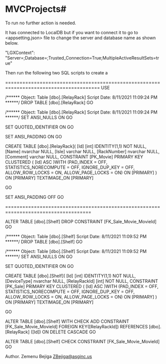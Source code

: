 # MVCProjects#

To run no further action is needed.

It has connected to LocalDB but if you want to connect it to <SQL Server> go to <appsetting.json> file to change the server and database name as shown below.

"LGXContext": "Server=<yourservername>;Database=<yourdatabase>;Trusted_Connection=True;MultipleActiveResultSets=true"

Then run the following two SQL scripts to create a <table>

======================================================================================= USE <Your DB name>

/****** Object: Table [dbo].[RelayRack] Script Date: 8/11/2021 11:09:24 PM ******/ DROP TABLE [dbo].[RelayRack] GO

/****** Object: Table [dbo].[RelayRack] Script Date: 8/11/2021 11:09:24 PM ******/ SET ANSI_NULLS ON GO

SET QUOTED_IDENTIFIER ON GO

SET ANSI_PADDING ON GO

CREATE TABLE [dbo].[RelayRack]( [Id] [int] IDENTITY(1,1) NOT NULL, [Name] nvarchar NULL, [Isle] varchar NULL, [RackNumber] nvarchar NULL, [Comment] varchar NULL, CONSTRAINT [PK_Movie] PRIMARY KEY CLUSTERED ( [Id] ASC )WITH (PAD_INDEX = OFF, STATISTICS_NORECOMPUTE = OFF, IGNORE_DUP_KEY = OFF, ALLOW_ROW_LOCKS = ON, ALLOW_PAGE_LOCKS = ON) ON [PRIMARY] ) ON [PRIMARY] TEXTIMAGE_ON [PRIMARY]

GO

SET ANSI_PADDING OFF GO

====================================================================================

ALTER TABLE [dbo].[Shelf] DROP CONSTRAINT [FK_Sale_Movie_MovieId] GO

/****** Object: Table [dbo].[Shelf] Script Date: 8/11/2021 11:09:52 PM ******/ DROP TABLE [dbo].[Shelf] GO

/****** Object: Table [dbo].[Shelf] Script Date: 8/11/2021 11:09:52 PM ******/ SET ANSI_NULLS ON GO

SET QUOTED_IDENTIFIER ON GO

CREATE TABLE [dbo].[Shelf]( [Id] [int] IDENTITY(1,1) NOT NULL, [DeviceType] nvarchar NULL, [RelayRackId] [int] NOT NULL, CONSTRAINT [PK_Sale] PRIMARY KEY CLUSTERED ( [Id] ASC )WITH (PAD_INDEX = OFF, STATISTICS_NORECOMPUTE = OFF, IGNORE_DUP_KEY = OFF, ALLOW_ROW_LOCKS = ON, ALLOW_PAGE_LOCKS = ON) ON [PRIMARY] ) ON [PRIMARY] TEXTIMAGE_ON [PRIMARY]

GO

ALTER TABLE [dbo].[Shelf] WITH CHECK ADD CONSTRAINT [FK_Sale_Movie_MovieId] FOREIGN KEY([RelayRackId]) REFERENCES [dbo].[RelayRack] ([Id]) ON DELETE CASCADE GO

ALTER TABLE [dbo].[Shelf] CHECK CONSTRAINT [FK_Sale_Movie_MovieId] GO

Author.
Zemenu Bejiga ZBejiga@asginc.us
